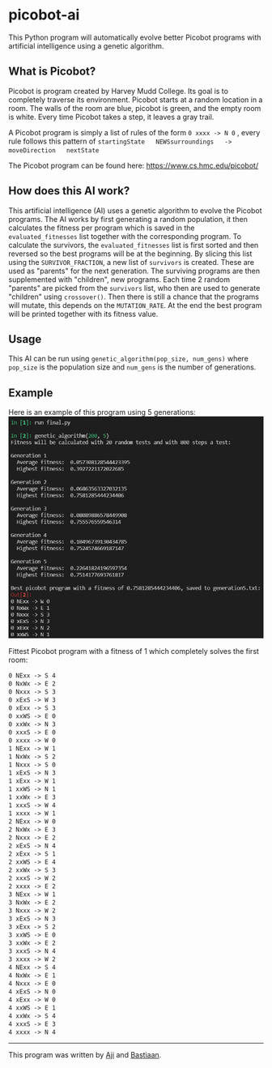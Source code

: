 # picobot-ai

This Python program will automatically evolve better Picobot programs with artificial intelligence using a genetic algorithm.
 
## What is Picobot?
Picobot is program created by Harvey Mudd College. Its goal is to completely traverse its environment. Picobot starts at a random location in a room. The walls of the room are blue, picobot is green, and the empty room is white. Every time Picobot takes a step, it leaves a gray trail.

A Picobot program is simply a list of rules of the form `0 xxxx -> N 0` ,  every rule follows this pattern of `startingState   NEWSsurroundings   ->  moveDirection   nextState
`

The Picobot program can be found here: https://www.cs.hmc.edu/picobot/


## How does this AI work?
This artificial intelligence (AI) uses a genetic algorithm to evolve the Picobot programs. The AI works by first generating a random population, it then calculates the fitness per program which is saved in the `evaluated_fitnesses` list together with the corresponding program. To calculate the survivors, the `evaluated_fitnesses` list is first sorted and then reversed so the best programs will be at the beginning. By slicing this list using the `SURVIVOR_FRACTION`, a new list of `survivors` is created. These are used as "parents" for the next generation. The surviving programs are then supplemented with "children", new programs. Each time 2 random "parents" are picked from the `survivors` list, who then are used to generate "children" using `crossover()`. Then there is still a chance that the programs will mutate, this depends on the `MUTATION_RATE`. At the end the best program will be printed together with its fitness value.

## Usage
This AI can be run using `genetic_algorithm(pop_size, num_gens)` where `pop_size` is the population size and `num_gens` is the number of generations. 

## Example
Here is an example of this program using 5 generations: 
![](/screenshots/example.png)

Fittest Picobot program with a fitness of 1 which completely solves the first room:
```
0 NExx -> S 4
0 NxWx -> E 2
0 Nxxx -> S 3
0 xExS -> W 3
0 xExx -> S 3
0 xxWS -> E 0
0 xxWx -> N 3
0 xxxS -> E 0
0 xxxx -> W 0
1 NExx -> W 1
1 NxWx -> S 2
1 Nxxx -> S 0
1 xExS -> N 3
1 xExx -> W 1
1 xxWS -> N 1
1 xxWx -> E 3
1 xxxS -> W 4
1 xxxx -> W 1
2 NExx -> W 0
2 NxWx -> E 3
2 Nxxx -> E 2
2 xExS -> N 4
2 xExx -> S 1
2 xxWS -> E 4
2 xxWx -> S 3
2 xxxS -> W 2
2 xxxx -> E 2
3 NExx -> W 1
3 NxWx -> E 2
3 Nxxx -> W 2
3 xExS -> N 3
3 xExx -> S 2
3 xxWS -> E 0
3 xxWx -> E 2
3 xxxS -> N 4
3 xxxx -> W 2
4 NExx -> S 4
4 NxWx -> E 1
4 Nxxx -> E 0
4 xExS -> N 0
4 xExx -> W 0
4 xxWS -> E 1
4 xxWx -> S 4
4 xxxS -> E 3
4 xxxx -> N 4
```
***
This program was written by [Aji](https://github.com/securaji) and [Bastiaan](https://github.com/ezelbanaan).